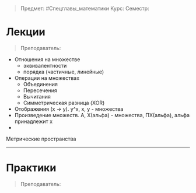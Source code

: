 > Предмет: #Спецглавы_математики
> Курс: 
> Семестр: 

# Лекции
> Преподаватель: 

- Отношения на множестве 
	- эквивалентности 
	- порядка (частичные, линейные)
- Операции на множествах 
	- Объединения
	- Пересечения
	- Вычитания
	- Симметрическая разница (XOR)
- Отображения (x -> y). y^x, x, y - множества
- Произведение множеств. A, X(альфа) - множества, ПX(альфа), альфа принадлежит x 
-

Метрические пространства



---
# Практики
> Преподаватель: 